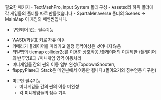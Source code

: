 필요한 패키지 - TextMeshPro, Input System
폴더 구성 - Assetsd의 하위 폴더에 각 게임들의 폴더를 따로 만들었습니다
          - SpartaMetaverse 폴더의 Scenes -> MainMap 이 게임의 메인씬입니다.
          
 * 구현되어 있는 필수기능

  - WASD/화살표 키로 자유 이동
  - 카메라가 플레이어를 따라가고 일정 영역이상은 벗어나지 않음
  - 타일맵의 tilemap collider2d를 이용한 상호작용
      /플레이어의 이동제한
      /플레이어의 반투명효과
      /미니게임 영역 이동처리
  - 미니게임들 간의 씬의 이동 일부 완성(TopdownShooter),
  - flappyPlane과 Stack은 메인씬에서 이동만 됩니다.(돌아오기와 점수연동 미구현)    
  
* 미구현 필수기능
  - 미니게임들 간의 씬의 이동 미완성
  - 각 미니게임들의 점수 기록
